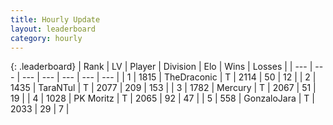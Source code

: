 ```yaml
---
title: Hourly Update
layout: leaderboard
category: hourly
---
```


{: .leaderboard}
| Rank | LV | Player | Division | Elo | Wins | Losses |
| --- | --- | --- | --- | --- | --- | --- |
| <span data-change="0">1</span> | 1815 | <span title="ID: 544310">TheDraconic</span> | T | <span data-change="0">2114</span> | <span data-change="0">50</span> | <span data-change="0">12</span> |
| <span data-change="0">2</span> | 1435 | <span title="ID: 285323">TaraNTul</span> | T | <span data-change="0">2077</span> | <span data-change="0">209</span> | <span data-change="0">153</span> |
| <span data-change="0">3</span> | 1782 | <span title="ID: 692745">Mercury</span> | T | <span data-change="0">2067</span> | <span data-change="0">51</span> | <span data-change="0">19</span> |
| <span data-change="0">4</span> | 1028 | <span title="ID: 427478">PK Moritz</span> | T | <span data-change="0">2065</span> | <span data-change="0">92</span> | <span data-change="0">47</span> |
| <span data-change="0">5</span> | 558 | <span title="ID: 650626">GonzaloJara</span> | T | <span data-change="0">2033</span> | <span data-change="0">29</span> | <span data-change="0">7</span> |